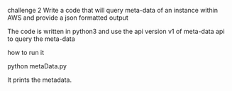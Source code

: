 challenge 2
Write a code that will query meta-data of an instance within AWS and provide a json formatted output

The code is written in python3 and use the api version v1 of meta-data api to query the meta-data

how to run it

python metaData.py

It prints the metadata.
